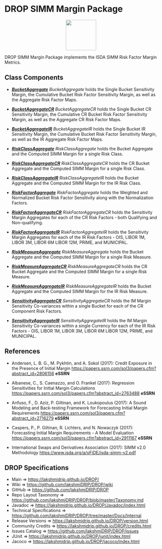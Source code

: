 # DROP SIMM Margin Package

<p align="center"><img src="https://github.com/lakshmiDRIP/DROP/blob/master/DRIP_Logo.gif?raw=true" width="100"></p>

DROP SIMM Margin Package implements the ISDA SIMM Risk Factor Margin Metrics.


## Class Components

 * [***BucketAggregate***](https://github.com/lakshmiDRIP/DROP/tree/master/src/main/java/org/drip/simm/margin/BucketAggregate.java)
 <i>BucketAggregate</i> holds the Single Bucket Sensitivity Margin, the Cumulative Bucket Risk Factor
 Sensitivity Margin, as well as the Aggregate Risk Factor Maps.

 * [***BucketAggregateCR***](https://github.com/lakshmiDRIP/DROP/tree/master/src/main/java/org/drip/simm/margin/BucketAggregateCR.java)
 <i>BucketAggregateCR</i> holds the Single Bucket CR Sensitivity Margin, the Cumulative CR Bucket Risk Factor
 Sensitivity Margin, as well as the Aggregate CR Risk Factor Maps.

 * [***BucketAggregateIR***](https://github.com/lakshmiDRIP/DROP/tree/master/src/main/java/org/drip/simm/margin/BucketAggregateIR.java)
 <i>BucketAggregateIR</i> holds the Single Bucket IR Sensitivity Margin, the Cumulative Bucket Risk Factor
 Sensitivity Margin, as well as the IR Aggregate Risk Factor Maps.

 * [***RiskClassAggregate***](https://github.com/lakshmiDRIP/DROP/tree/master/src/main/java/org/drip/simm/margin/RiskClassAggregate.java)
 <i>RiskClassAggregate</i> holds the Bucket Aggregate and the Computed SIMM Margin for a single Risk Class.

 * [***RiskClassAggregateCR***](https://github.com/lakshmiDRIP/DROP/tree/master/src/main/java/org/drip/simm/margin/RiskClassAggregateCR.java)
 <i>RiskClassAggregateCR</i> holds the CR Bucket Aggregate and the Computed SIMM Margin for a single Risk
 Class.

 * [***RiskClassAggregateIR***](https://github.com/lakshmiDRIP/DROP/tree/master/src/main/java/org/drip/simm/margin/RiskClassAggregateIR.java)
 <i>RiskClassAggregateIR</i> holds the Bucket Aggregate and the Computed SIMM Margin for the IR Risk Class.

 * [***RiskFactorAggregate***](https://github.com/lakshmiDRIP/DROP/tree/master/src/main/java/org/drip/simm/margin/RiskFactorAggregate.java)
 <i>RiskFactorAggregate</i> holds the Weighted and Normalized Bucket Risk Factor Sensitivity along with the
 Normalization Factors.

 * [***RiskFactorAggregateCR***](https://github.com/lakshmiDRIP/DROP/tree/master/src/main/java/org/drip/simm/margin/RiskFactorAggregateCR.java)
 <i>RiskFactorAggregateCR</i> holds the Sensitivity Margin Aggregates for each of the CR Risk Factors - both
 Qualifying and Non-qualifying.

 * [***RiskFactorAggregateIR***](https://github.com/lakshmiDRIP/DROP/tree/master/src/main/java/org/drip/simm/margin/RiskFactorAggregateIR.java)
 <i>RiskFactorAggregateIR</i> holds the Sensitivity Margin Aggregates for each of the IR Risk Factors - OIS,
 LIBOR 1M, LIBOR 3M, LIBOR 6M LIBOR 12M, PRIME, and MUNICIPAL.

 * [***RiskMeasureAggregate***](https://github.com/lakshmiDRIP/DROP/tree/master/src/main/java/org/drip/simm/margin/RiskMeasureAggregate.java)
 <i>RiskMeasureAggregate</i> holds the Bucket Aggregate and the Computed SIMM Margin for a single Risk
 Measure.

 * [***RiskMeasureAggregateCR***](https://github.com/lakshmiDRIP/DROP/tree/master/src/main/java/org/drip/simm/margin/RiskMeasureAggregateCR.java)
 <i>RiskMeasureAggregateCR</i> holds the CR Bucket Aggregate and the Computed SIMM Margin for a single Risk
 Measure.

 * [***RiskMeasureAggregateIR***](https://github.com/lakshmiDRIP/DROP/tree/master/src/main/java/org/drip/simm/margin/RiskMeasureAggregateIR.java)
 <i>RiskMeasureAggregateIR</i> holds the Bucket Aggregate and the Computed SIMM Margin for the IR Risk
 Measure.

 * [***SensitivityAggregateCR***](https://github.com/lakshmiDRIP/DROP/tree/master/src/main/java/org/drip/simm/margin/SensitivityAggregateCR.java)
 <i>SensitivityAggregateCR</i> holds the IM Margin Sensitivity Co-variances within a single Bucket for each
 of the CR Component Risk Factors.

 * [***SensitivityAggregateIR***](https://github.com/lakshmiDRIP/DROP/tree/master/src/main/java/org/drip/simm/margin/SensitivityAggregateIR.java)
 <i>SensitivityAggregateIR</i> holds the IM Margin Sensitivity Co-variances within a single Currency for each
 of the IR Risk Factors - OIS, LIBOR 1M, LIBOR 3M, LIBOR 6M LIBOR 12M, PRIME, and MUNICIPAL.


## References

 * Andersen, L. B. G., M. Pykhtin, and A. Sokol (2017): Credit Exposure in the Presence of Initial Margin
 	https://papers.ssrn.com/sol3/papers.cfm?abstract_id=2806156 <b>eSSRN</b>

 * Albanese, C., S. Caenazzo, and O. Frankel (2017): Regression Sensitivities for Initial Margin Calculations
 	https://papers.ssrn.com/sol3/papers.cfm?abstract_id=2763488 <b>eSSRN</b>

 * Anfuso, F., D. Aziz, P. Giltinan, and K. Loukopoulus (2017): A Sound Modeling and Back-testing Framework
 	for Forecasting Initial Margin Requirements https://papers.ssrn.com/sol3/papers.cfm?abstract_id=2716279
 		<b>eSSRN</b>

 * Caspers, P., P. Giltinan, R. Lichters, and N. Nowaczyk (2017): Forecasting Initial Margin Requirements - A
 	Model Evaluation https://papers.ssrn.com/sol3/papers.cfm?abstract_id=2911167 <b>eSSRN</b>

 * International Swaps and Derivatives Association (2017): SIMM v2.0 Methodology
		https://www.isda.org/a/oFiDE/isda-simm-v2.pdf


## DROP Specifications

 * Main                     => https://lakshmidrip.github.io/DROP/
 * Wiki                     => https://github.com/lakshmiDRIP/DROP/wiki
 * GitHub                   => https://github.com/lakshmiDRIP/DROP
 * Repo Layout Taxonomy     => https://github.com/lakshmiDRIP/DROP/blob/master/Taxonomy.md
 * Javadoc                  => https://lakshmidrip.github.io/DROP/Javadoc/index.html
 * Technical Specifications => https://github.com/lakshmiDRIP/DROP/tree/master/Docs/Internal
 * Release Versions         => https://lakshmidrip.github.io/DROP/version.html
 * Community Credits        => https://lakshmidrip.github.io/DROP/credits.html
 * Issues Catalog           => https://github.com/lakshmiDRIP/DROP/issues
 * JUnit                    => https://lakshmidrip.github.io/DROP/junit/index.html
 * Jacoco                   => https://lakshmidrip.github.io/DROP/jacoco/index.html
